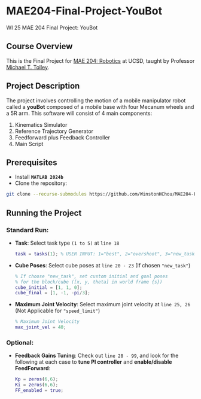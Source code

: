 # MAE204-Final-Project-YouBot
WI 25 MAE 204 Final Project: YouBot

## Course Overview
This is the Final Project for [MAE 204: Robotics](https://tolley.eng.ucsd.edu/Teaching) at UCSD, taught by Professor [Michael T. Tolley](https://tolley.eng.ucsd.edu/).

## Project Description
The project involves controlling the motion of a mobile manipulator robot
called a **youBot** composed of a mobile base with four Mecanum wheels and a 5R arm.
This software will consist of 4 main components:
1. Kinematics Simulator
2. Reference Trajectory Generator
3. Feedforward plus Feedback Controller
4. Main Script

## Prerequisites
- Install **`MATLAB 2024b`**
- Clone the repository:
```bash
git clone --recurse-submodules https://github.com/WinstonHChou/MAE204-Final-Project-YouBot.git
```

## Running the Project
### Standard Run:
- __Task__: Select task type `(1 to 5)` at `line 18`
    ```matlab
    task = tasks(1); % USER INPUT: 1="best", 2="overshoot", 3="new_task", 4="feedforward", 5="speed_limit"
    ```
- __Cube Poses__: Select cube poses at `line 20 - 23` (If chosen `"new_task"`)
    ```matlab
    % If choose "new_task", set custom initial and goal poses 
    % for the block/cube ([x, y, theta] in world frame {s})
    cube_initial = [1, 1, 0];
    cube_final = [1, -1, -pi/3];
    ```
- __Maximum Joint Velocity__: Select maximum joint velocity at `line 25, 26` (Not Applicable for `"speed_limit"`)
    ```matlab
    % Maximum Joint Velocity
    max_joint_vel = 40;
    ```

### Optional:
- __Feedback Gains Tuning__: Check out `line 28 - 99`, and look for the following at each case to **tune PI controller** and **enable/disable FeedForward**:
    ```matlab
    Kp = zeros(6,6);
    Ki = zeros(6,6);
    FF_enabled = true;
    ```